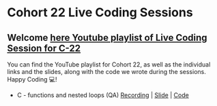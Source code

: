 # Cohort 22 Live Coding Sessions
## Welcome [here Youtube playlist of Live Coding Session for C-22]()

You can find the YouTube playlist for Cohort 22, as well as the individual links and the slides, along with the code we wrote during the sessions. Happy Coding 💻!


- C - functions and nested loops (QA) [Recording](https://sandtech.zoom.us/rec/share/NtFjeG16Oklnv1oKh6yp_G1YJ8o7_d2EYlj7U7Do6K2gRj1qpij2HpJ5IaBS_WTi.E9Hob0W4Dvy4Axnr) | [Slide](./PDF/Functions_Nested_loops_Debugging.pdf) | [Code](./Code/C-Function_loops/)
